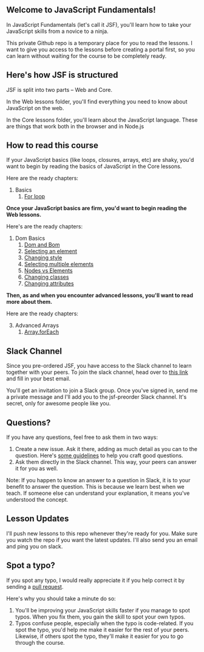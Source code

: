 ## Welcome to JavaScript Fundamentals!

In JavaScript Fundamentals (let's call it JSF), you'll learn how to take your JavaScript skills from a novice to a ninja.

This private Github repo is a temporary place for you to read the lessons. I want to give you access to the lessons before creating a portal first, so you can learn without waiting for the course to be completely ready.

## Here's how JSF is structured

JSF is split into two parts – Web and Core.

In the Web lessons folder, you'll find everything you need to know about JavaScript on the web.

In the Core lessons folder, you'll learn about the JavaScript language. These are things that work both in the browser and in Node.js

## How to read this course

If your JavaScript basics (like loops, closures, arrays, etc) are shaky, you'd want to begin by reading the basics of JavaScript in the Core lessons.

Here are the ready chapters:

1. Basics
    1. [For loop](core/01.basics/12.for-loops.md)

**Once your JavaScript basics are firm, you'd want to begin reading the Web lessons.**

Here's are the ready chapters:

1. Dom Basics
    1. [Dom and Bom](lessons/02.dom-basics/01.dom-and-bom.md)
    2. [Selecting an element](lessons/02.dom-basics/02.selecting-an-element.md)
    3. [Changing style](lessons/02.dom-basics/03.changing-style.md)
    4. [Selecting multiple elements](lessons/04.dom-basics/04.selecting-multiple-elements.md)
    5. [Nodes vs Elements](lessons/02.dom-basics/05.nodes-vs-elements.md)
    6. [Changing classes](lessons/02.dom-basics/06.changing-classes.md)
    7. [Changing attributes](lessons/02.dom-basics/07.changing-attributes.md)

**Then, as and when you encounter advanced lessons, you'll want to read more about them.**

Here are the ready chapters:

3. Advanced Arrays
    1. [Array.forEach](core/03.advanced-arrays/04.foreach.md)

## Slack Channel

Since you pre-ordered JSF, you have access to the Slack channel to learn together with your peers. To join the slack channel, head over to [this link](https://zellwk-slack.herokuapp.com) and fill in your best email.

You'll get an invitation to join a Slack group. Once you've signed in, send me a private message and I'll add you to the jsf-preorder Slack channel. It's secret, only for awesome people like you.

## Questions?

If you have any questions, feel free to ask them in two ways:

1. Create a new issue. Ask it there, adding as much detail as you can to the question. Here's [some guidelines](https://zellwk.com/blog/asking-questions/) to help you craft good questions.
2. Ask them directly in the Slack channel. This way, your peers can answer it for you as well.

Note: If you happen to know an answer to a question in Slack, it is to your benefit to answer the question. This is because we learn best when we teach. If someone else can understand your explanation, it means you've understood the concept.

## Lesson Updates

I'll push new lessons to this repo whenever they're ready for you. Make sure you watch the repo if you want the latest updates. I'll also send you an email and ping you on slack.

## Spot a typo?

If you spot any typo, I would really appreciate it if you help correct it by sending a [pull request](https://help.github.com/articles/creating-a-pull-request/).

Here's why you should take a minute do so:

1. You'll be improving your JavaScript skills faster if you manage to spot typos. When you fix them, you gain the skill to spot your own typos.
2. Typos confuse people, especially when the typo is code-related. If you spot the typo, you'd help me make it easier for the rest of your peers. Likewise, if others spot the typo, they'll make it easier for you to go through the course.
